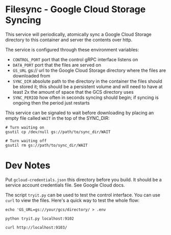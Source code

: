# Filesync - Google Cloud Storage Syncing

This service will periodically, atomically sync a Google Cloud Storage
directory to this container and server the contents over http.

The service is configured through these environment variables:

* `CONTROL_PORT` port that the control gRPC interface listens on
* `DATA_PORT` port that the files are served on
* `GS_URL` gs:// url to the Google Cloud Storage directory where the
  files are downloaded from
* `SYNC_DIR` absolute path to the directory in the container the files
  should be stored it; this should be a persistent volume and will
  need to have at least 2x the amount of space that the GCS directory
  uses
* `SYNC_PERIOD` how often in seconds syncing should begin; if syncing
  is ongoing then the period just restarts

This service can be signaled to wait before downloading by placing an
empty file called `WAIT` in the top of the SYNC_DIR:

    # Turn waiting on
    gsutil cp /dev/null gs://path/to/sync_dir/WAIT

    # Turn waiting off
    gsutil rm gs://path/to/sync_dir/WAIT


# Dev Notes

Put `gcloud-credentials.json` this directory before you build. It
should be a service account credentials file. See Google Cloud docs.

The script `tryit.py` can be used to test the control interface. You
can use `curl` to view the files. Here's a quick way to test the whole
flow:

```
echo 'GS_URL=gs://your/gcs/directory/ > .env

python tryit.py localhost:9102

curl http://localhost:9103/

```
